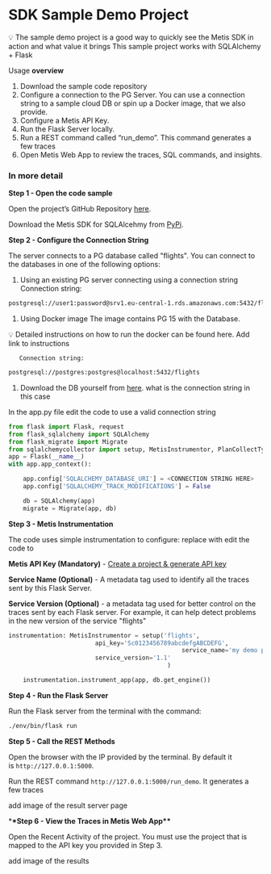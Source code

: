 # SDK Sample Demo Project

<aside>
💡 The sample demo project is a good way to quickly see the Metis SDK in action and what value it brings
This sample project works with SQLAlchemy + Flask

</aside>

Usage **overview**

1. Download the sample code repository
2. Configure a connection to the PG Server. You can use a connection string to a sample cloud DB or spin up a Docker image, that we also provide.
3. Configure a Metis API Key.
4. Run the Flask Server locally.
5. Run a REST command called “run_demo”. This command generates a few traces
6. Open Metis Web App to review the traces, SQL commands, and insights.

### In more d**etail**

**Step 1 - Open the code sample**

Open the project’s GitHub Repository [here](https://github.com/metis-data/sdk-examples/tree/main/python/flask-sqlalchemy-example).

Download the Metis SDK for SQLAlcehmy from [PyPi](https://pypi.org/project/sqlalchemycollector/).

**Step 2 - Configure the Connection String**

The server connects to a PG database called "flights". You can connect to the databases in one of the following options:

1. Using an existing PG server connecting using a connection string
   Connection string:

```bash
postgresql://user1:password@srv1.eu-central-1.rds.amazonaws.com:5432/flights
```

1. Using Docker image
   The image contains PG 15 with the Database.

<aside>
💡 Detailed instructions on how to run the docker can be found here. Add link to instructions

</aside>

       Connection string:

```bash
postgresql://postgres:postgres@localhost:5432/flights
```

1. Download the DB yourself from [here](https://www.notion.so/Slack-community-43dbf9c61a0d45bdbf352b37c3714166?pvs=21). what is the connection string in this case

In the app.py file edit the code to use a valid connection string

```python
from flask import Flask, request
from flask_sqlalchemy import SQLAlchemy
from flask_migrate import Migrate
from sqlalchemycollector import setup, MetisInstrumentor, PlanCollectType
app = Flask(__name__)
with app.app_context():

    app.config['SQLALCHEMY_DATABASE_URI'] = <CONNECTION STRING HERE>
    app.config['SQLALCHEMY_TRACK_MODIFICATIONS'] = False

    db = SQLAlchemy(app)
    migrate = Migrate(app, db)
```

**Step 3 - Metis Instrumentation**

The code uses simple instrumentation to configure: replace with edit the code to

**Metis API Key (Mandatory)** - [Create a project & generate API key](../Create%20a%20project%20&%20generate%20API%20key.md)

**Service Name (Optional)** - A metadata tag used to identify all the traces sent by this Flask Server.

**Service Version (Optional)** - a metadata tag used for better control on the traces sent by each Flask server. For example, it can help detect problems in the new version of the service "flights"

```python
instrumentation: MetisInstrumentor = setup('flights',
                        api_key='Sc0123456789abcdefgABCDEFG',
												service_name='my demo project',
                        service_version='1.1'
                                            )

    instrumentation.instrument_app(app, db.get_engine())
```

**Step 4 - Run the Flask Server**

Run the Flask server from the terminal with the command:

```bash
./env/bin/flask run
```

**Step 5 - Call the REST Methods**

Open the browser with the IP provided by the terminal. By default it is `http://127.0.0.1:5000`.

Run the REST command `http://127.0.0.1:5000/run_demo`. It generates a few traces

add image of the result server page

\***\*Step 6 - View the Traces in Metis Web App\*\***

Open the Recent Activity of the project. You must use the project that is mapped to the API key you provided in Step 3.

add image of the results
